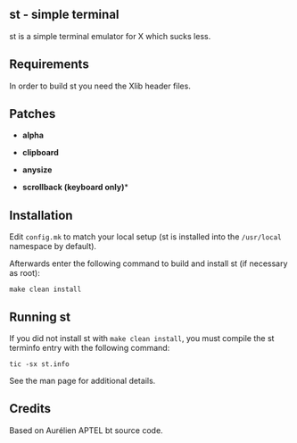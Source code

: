 ## st - simple terminal
st is a simple terminal emulator for X which sucks less.


## Requirements
In order to build st you need the Xlib header files.

## Patches
* **alpha**

* **clipboard**

* **anysize**

* **scrollback (keyboard only)***


## Installation
Edit `config.mk` to match your local setup (st is installed into
the `/usr/local` namespace by default).

Afterwards enter the following command to build and install st (if
necessary as root):

    make clean install


## Running st
If you did not install st with `make clean install`, you must compile
the st terminfo entry with the following command:

    tic -sx st.info

See the man page for additional details.

## Credits
Based on Aurélien APTEL <aurelien dot aptel at gmail dot com> bt source code.

